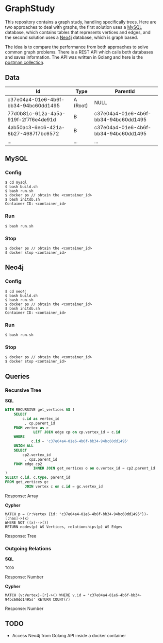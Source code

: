 # GraphStudy

This repository contains a graph study, handling specifically trees. Here are two approaches to deal with graphs,
the first solution uses a [MySQL](mysql.com) database, which contains tables that represents vertices and edges,
and the second solution uses a [Neo4j](https://neo4j.com/) database, which is graph based.

The idea is to compare the performance from both approaches to solve common graph problems. There is a REST API which
calls both databases and saves information. The API was written in Golang and here is the [postman collection](docs).

## Data
| Id | Type | ParentId |
|---|---|---|
| c37e04a4-01e6-4b6f-bb34-94bc60dd1495 | A (Root) | NULL |
| 77d0b81c-612a-4a5a-919f-2f7f6e4de91d | B | c37e04a4-01e6-4b6f-bb34-94bc60dd1495 |
| 4ab50ac3-6ec6-421a-8b27-4687f7bc6572 | B | c37e04a4-01e6-4b6f-bb34-94bc60dd1495 |
| ... | ... | ... |

## MySQL

### Config
```
$ cd mysql
$ bash build.sh
$ bash run.sh
$ docker ps // obtain the <container_id>
$ bash initdb.sh
Container ID: <container_id>
```

### Run
```
$ bash run.sh
```

### Stop
```
$ docker ps // obtain the <container_id>
$ docker stop <container_id>
```

## Neo4j

### Config
```
$ cd neo4j
$ bash build.sh
$ bash run.sh
$ docker ps // obtain the <container_id>
$ bash initdb.sh
Container ID: <container_id>
```

### Run
```
$ bash run.sh
```

### Stop
```
$ docker ps // obtain the <container_id>
$ docker stop <container_id>
```

## Queries

### Recursive Tree
**SQL**
```sql
WITH RECURSIVE get_vertices AS (
    SELECT
        c.id as vertex_id
         , cp.parent_id
    FROM vertex as c
             LEFT JOIN edge cp on cp.vertex_id = c.id
    WHERE
            c.id = 'c37e04a4-01e6-4b6f-bb34-94bc60dd1495'
    UNION ALL
    SELECT
        cp2.vertex_id
         , cp2.parent_id
    FROM edge cp2
             INNER JOIN get_vertices o on o.vertex_id = cp2.parent_id
)
SELECT c.id, c.type, parent_id
FROM get_vertices gc
         JOIN vertex c on c.id = gc.vertex_id
```
Response: Array

**Cypher**
```cypher
MATCH p = (r:Vertex {id: "c37e04a4-01e6-4b6f-bb34-94bc60dd1495"})-[:has]->(x)
WHERE NOT ((x)-->())
RETURN nodes(p) AS Vertices, relationships(p) AS Edges
```
Response: Tree

### Outgoing Relations
**SQL**
```
TODO
```
Response: Number

**Cypher**
```cypher
MATCH (v:Vertex)-[r]->() WHERE v.id = 'c37e04a4-01e6-4b6f-bb34-94bc60dd1495s' RETURN COUNT(r)
```
Response: Number

## TODO
- Access Neo4j from Golang API inside a docker container